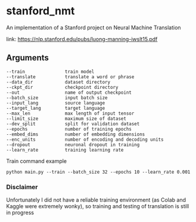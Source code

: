# stanford_nmt
An implementation of a Stanford project on Neural Machine Translation

link: https://nlp.stanford.edu/pubs/luong-manning-iwslt15.pdf

## Arguments

```
--train               train model
--translate           translate a word or phrase
--data_dir            dataset directory
--ckpt_dir            checkpoint directory
--out                 name of output checkpoint
--batch_size          input batch size
--input_lang          source language 
--target_lang         target language
--max_len             max length of input tensor
--limit_size          maximum size of dataset
--dev_split           split for validation dataset
--epochs              number of training epochs
--embed_dims          number of embedding dimensions
--enc_units           number of encoding and decoding units
--dropout             neuronal dropout in training
--learn_rate          training learning rate             
```

Train command example
```
python main.py --train --batch_size 32 --epochs 10 --learn_rate 0.001
```

### Disclaimer
Unfortunately I did not have a reliable training environment (as Colab and Kaggle were extremely wonky), so training and testing of translation is still in progress